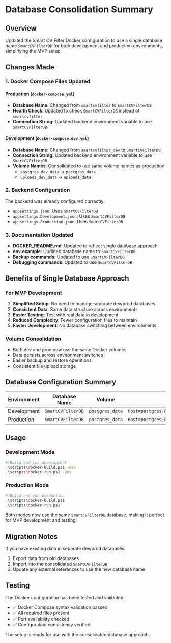 # Database Consolidation Summary

## Overview

Updated the Smart CV Filter Docker configuration to use a single database name `SmartCVFilterDB` for both development and production environments, simplifying the MVP setup.

## Changes Made

### 1. Docker Compose Files Updated

#### Production (`docker-compose.yml`)

- **Database Name**: Changed from `smartcvfilter` to `SmartCVFilterDB`
- **Health Check**: Updated to check `SmartCVFilterDB` instead of `smartcvfilter`
- **Connection String**: Updated backend environment variable to use `SmartCVFilterDB`

#### Development (`docker-compose.dev.yml`)

- **Database Name**: Changed from `smartcvfilter_dev` to `SmartCVFilterDB`
- **Connection String**: Updated backend environment variable to use `SmartCVFilterDB`
- **Volume Names**: Consolidated to use same volume names as production
  - `postgres_dev_data` → `postgres_data`
  - `uploads_dev_data` → `uploads_data`

### 2. Backend Configuration

The backend was already configured correctly:

- `appsettings.json`: Uses `SmartCVFilterDB`
- `appsettings.Development.json`: Uses `SmartCVFilterDB`
- `appsettings.Production.json`: Uses `SmartCVFilterDB`

### 3. Documentation Updated

- **DOCKER_README.md**: Updated to reflect single database approach
- **env.example**: Updated database name to `SmartCVFilterDB`
- **Backup commands**: Updated to use `SmartCVFilterDB`
- **Debugging commands**: Updated to use `SmartCVFilterDB`

## Benefits of Single Database Approach

### For MVP Development

1. **Simplified Setup**: No need to manage separate dev/prod databases
2. **Consistent Data**: Same data structure across environments
3. **Easier Testing**: Test with real data in development
4. **Reduced Complexity**: Fewer configuration files to maintain
5. **Faster Development**: No database switching between environments

### Volume Consolidation

- Both dev and prod now use the same Docker volumes
- Data persists across environment switches
- Easier backup and restore operations
- Consistent file upload storage

## Database Configuration Summary

| Environment | Database Name     | Volume          | Connection String                                                                         |
| ----------- | ----------------- | --------------- | ----------------------------------------------------------------------------------------- |
| Development | `SmartCVFilterDB` | `postgres_data` | `Host=postgres;Port=5432;Database=SmartCVFilterDB;Username=postgres;Password=postgres123` |
| Production  | `SmartCVFilterDB` | `postgres_data` | `Host=postgres;Port=5432;Database=SmartCVFilterDB;Username=postgres;Password=postgres123` |

## Usage

### Development Mode

```bash
# Build and run development
.\scripts\docker-build.ps1 -Dev
.\scripts\docker-run.ps1 -Dev
```

### Production Mode

```bash
# Build and run production
.\scripts\docker-build.ps1
.\scripts\docker-run.ps1
```

Both modes now use the same `SmartCVFilterDB` database, making it perfect for MVP development and testing.

## Migration Notes

If you have existing data in separate dev/prod databases:

1. Export data from old databases
2. Import into the consolidated `SmartCVFilterDB`
3. Update any external references to use the new database name

## Testing

The Docker configuration has been tested and validated:

- ✅ Docker Compose syntax validation passed
- ✅ All required files present
- ✅ Port availability checked
- ✅ Configuration consistency verified

The setup is ready for use with the consolidated database approach.
